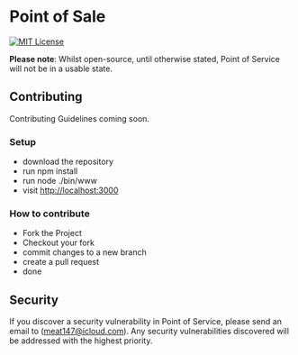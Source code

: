 # Point of Sale

[![MIT License](https://img.shields.io/badge/license-MIT-blue.svg?style=flat-square)](https://github.com/meat147/Point-of-Sale/blob/master/LICENSE)

**Please note**: Whilst open-source, until otherwise stated, Point of Service will not be in a usable state.

## Contributing

Contributing Guidelines coming soon.


### Setup
- download the repository
- run npm install
- run node ./bin/www
- visit [http://localhost:3000](http://localhost:3000)


### How to contribute
- Fork the Project
- Checkout your fork
- commit changes to a new branch
- create a pull request
- done


## Security

If you discover a security vulnerability in Point of Service, please send an email to  ([meat147@icloud.com](mailto:meat147@icloud.com)). Any security vulnerabilities discovered will be addressed with the highest priority.
